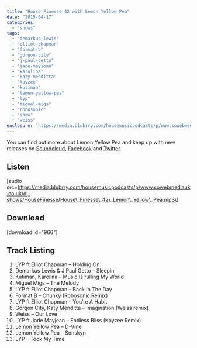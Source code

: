```yaml
---
title: "House Finesse 42 with Lemon Yellow Pea"
date: "2015-04-17"
categories: 
  - "shows"
tags: 
  - "demarkus-lewis"
  - "elliot-chapman"
  - "format-b"
  - "gorgon-city"
  - "j-paul-getto"
  - "jade-mayjean"
  - "karolina"
  - "katy-menditta"
  - "kayzee"
  - "kutiman"
  - "lemon-yellow-pea"
  - "lyp"
  - "miguel-migs"
  - "robosonic"
  - "show"
  - "weiss"
enclosure: "https://media.blubrry.com/housemusicpodcasts/p/www.sowebmediauk.co.uk/dj-shows/HouseFinesse/House_Finesse_42_Lemon_Yellow_Pea.mp3 0 audio/mpeg "
---
```


You can find out more about Lemon Yellow Pea and keep up with new releases on [Soundcloud](https://soundcloud.com/lemon-yellow-pea), [Facebook](https://www.facebook.com/lemonyellowpea) and [Twitter](https://twitter.com/lemonyellowpea).

## Listen

\[audio src=https://media.blubrry.com/housemusicpodcasts/p/www.sowebmediauk.co.uk/dj-shows/HouseFinesse/House\_Finesse\_42\_Lemon\_Yellow\_Pea.mp3\]

## Download

\[download id="966"\]

## Track Listing

1. LYP ft Elliot Chapman – Holding On
2. Demarkus Lewis & J Paul Getto – Sleepin
3. Kutiman, Karolina – Music Is rulling My World
4. Miguel Migs – The Melody
5. LYP ft Elliot Chapman – Back In The Day
6. Format B – Chunky (Robosonic Remix)
7. LYP ft Elliot Chapman – You’re A Habit
8. Gorgon City, Katy Menditta – Imagination (Weiss remix)
9. Weiss – Our Love
10. LYP ft Jade Mayjean – Endless Bliss (Kayzee Remix)
11. Lemon Yellow Pea – D-Vine
12. Lemon Yellow Pea – Sonskyn
13. LYP – Took My Time
